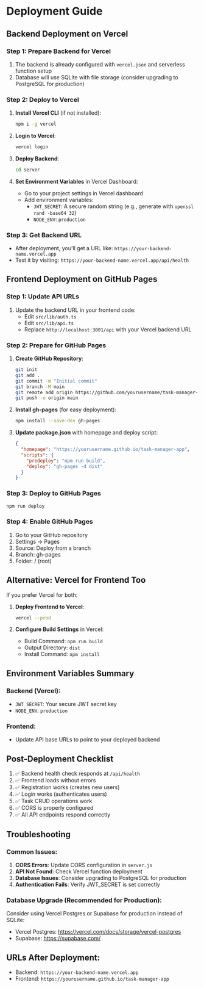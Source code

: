 # Deployment Guide

## Backend Deployment on Vercel

### Step 1: Prepare Backend for Vercel
1. The backend is already configured with `vercel.json` and serverless function setup
2. Database will use SQLite with file storage (consider upgrading to PostgreSQL for production)

### Step 2: Deploy to Vercel
1. **Install Vercel CLI** (if not installed):
   ```bash
   npm i -g vercel
   ```

2. **Login to Vercel**:
   ```bash
   vercel login
   ```

3. **Deploy Backend**:
   ```bash
   cd server
   
   
   ```

4. **Set Environment Variables** in Vercel Dashboard:
   - Go to your project settings in Vercel dashboard
   - Add environment variables:
     - `JWT_SECRET`: A secure random string (e.g., generate with `openssl rand -base64 32`)
     - `NODE_ENV`: `production`

### Step 3: Get Backend URL
- After deployment, you'll get a URL like: `https://your-backend-name.vercel.app`
- Test it by visiting: `https://your-backend-name.vercel.app/api/health`

## Frontend Deployment on GitHub Pages

### Step 1: Update API URLs
1. Update the backend URL in your frontend code:
   - Edit `src/lib/auth.ts`
   - Edit `src/lib/api.ts`
   - Replace `http://localhost:3001/api` with your Vercel backend URL

### Step 2: Prepare for GitHub Pages
1. **Create GitHub Repository**:
   ```bash
   git init
   git add .
   git commit -m "Initial commit"
   git branch -M main
   git remote add origin https://github.com/yourusername/task-manager-app.git
   git push -u origin main
   ```

2. **Install gh-pages** (for easy deployment):
   ```bash
   npm install --save-dev gh-pages
   ```

3. **Update package.json** with homepage and deploy script:
   ```json
   {
     "homepage": "https://yourusername.github.io/task-manager-app",
     "scripts": {
       "predeploy": "npm run build",
       "deploy": "gh-pages -d dist"
     }
   }
   ```

### Step 3: Deploy to GitHub Pages
```bash
npm run deploy
```

### Step 4: Enable GitHub Pages
1. Go to your GitHub repository
2. Settings → Pages
3. Source: Deploy from a branch
4. Branch: gh-pages
5. Folder: / (root)

## Alternative: Vercel for Frontend Too

If you prefer Vercel for both:

1. **Deploy Frontend to Vercel**:
   ```bash
   vercel --prod
   ```

2. **Configure Build Settings** in Vercel:
   - Build Command: `npm run build`
   - Output Directory: `dist`
   - Install Command: `npm install`

## Environment Variables Summary

### Backend (Vercel):
- `JWT_SECRET`: Your secure JWT secret key
- `NODE_ENV`: `production`

### Frontend:
- Update API base URLs to point to your deployed backend

## Post-Deployment Checklist

1. ✅ Backend health check responds at `/api/health`
2. ✅ Frontend loads without errors
3. ✅ Registration works (creates new users)
4. ✅ Login works (authenticates users)
5. ✅ Task CRUD operations work
6. ✅ CORS is properly configured
7. ✅ All API endpoints respond correctly

## Troubleshooting

### Common Issues:
1. **CORS Errors**: Update CORS configuration in `server.js`
2. **API Not Found**: Check Vercel function deployment
3. **Database Issues**: Consider upgrading to PostgreSQL for production
4. **Authentication Fails**: Verify JWT_SECRET is set correctly

### Database Upgrade (Recommended for Production):
Consider using Vercel Postgres or Supabase for production instead of SQLite:
- Vercel Postgres: https://vercel.com/docs/storage/vercel-postgres
- Supabase: https://supabase.com/

## URLs After Deployment:
- Backend: `https://your-backend-name.vercel.app`
- Frontend: `https://yourusername.github.io/task-manager-app`